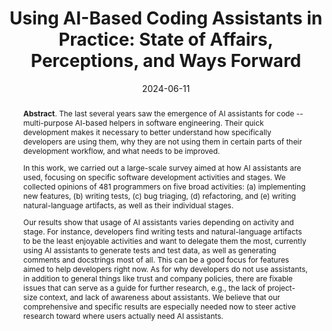 ---
title: "Using AI-Based Coding Assistants in Practice: State of Affairs, Perceptions, and Ways Forward"
authors: '<i>Agnia Sergeyuk, Yaroslav Golubev, Timofey Bryksin, and Iftekhar Ahmed</i>'
status: "preprint"
collection: publications
permalink: /publications/2024-06-11-ai-assistants-in-sdlc
date: 2024-06-11
venue: "<b>arXiv</b>"
pdf: 'https://arxiv.org/abs/2406.07765'
data: 'https://zenodo.org/records/10854383'
counter_id: 'P12'
abstract: "<p><b>Abstract</b>. The last several years saw the emergence of AI assistants for code -- multi-purpose AI-based helpers in software engineering. Their quick development makes it necessary to better understand how specifically developers are using them, why they are not using them in certain parts of their development workflow, and what needs to be improved.</p><p>In this work, we carried out a large-scale survey aimed at how AI assistants are used, focusing on specific software development activities and stages. We collected opinions of 481 programmers on five broad activities: (a) implementing new features, (b) writing tests, (c) bug triaging, (d) refactoring, and (e) writing natural-language artifacts, as well as their individual stages.</p><p>Our results show that usage of AI assistants varies depending on activity and stage. For instance, developers find writing tests and natural-language artifacts to be the least enjoyable activities and want to delegate them the most, currently using AI assistants to generate tests and test data, as well as generating comments and docstrings most of all. This can be a good focus for features aimed to help developers right now. As for why developers do not use assistants, in addition to general things like trust and company policies, there are fixable issues that can serve as a guide for further research, e.g., the lack of project-size context, and lack of awareness about assistants. We believe that our comprehensive and specific results are especially needed now to steer active research toward where users actually need AI assistants.</p>"
---